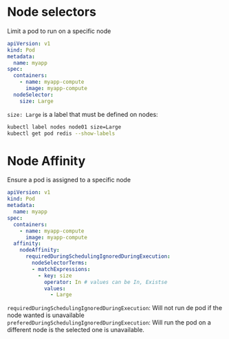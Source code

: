 # Node selectors

Limit a pod to run on a specific node

```yml
apiVersion: v1
kind: Pod
metadata:
  name: myapp
spec:
  containers:
    - name: myapp-compute
      image: myapp-compute
  nodeSelector:
    size: Large
```

`size: Large` is a label that must be defined on nodes:
```sh
kubectl label nodes node01 size=Large
kubectl get pod redis --show-labels
```

# Node Affinity

Ensure a pod is assigned to a specific node

```yml
apiVersion: v1
kind: Pod
metadata:
  name: myapp
spec:
  containers:
    - name: myapp-compute
      image: myapp-compute
  affinity:
    nodeAffinity:
      requiredDuringSchedulingIgnoredDuringExecution:
        nodeSelectorTerms:
        - matchExpressions:
          - key: size
            operator: In # values can be In, Existse
            values:
              - Large
```

`requiredDuringSchedulingIgnoredDuringExecution`: Will not run de pod if the node wanted is unavailable
`preferedDuringSchedulingIgnoredDuringExecution`: Will run the pod on a different node is the selected one is unavailable.
